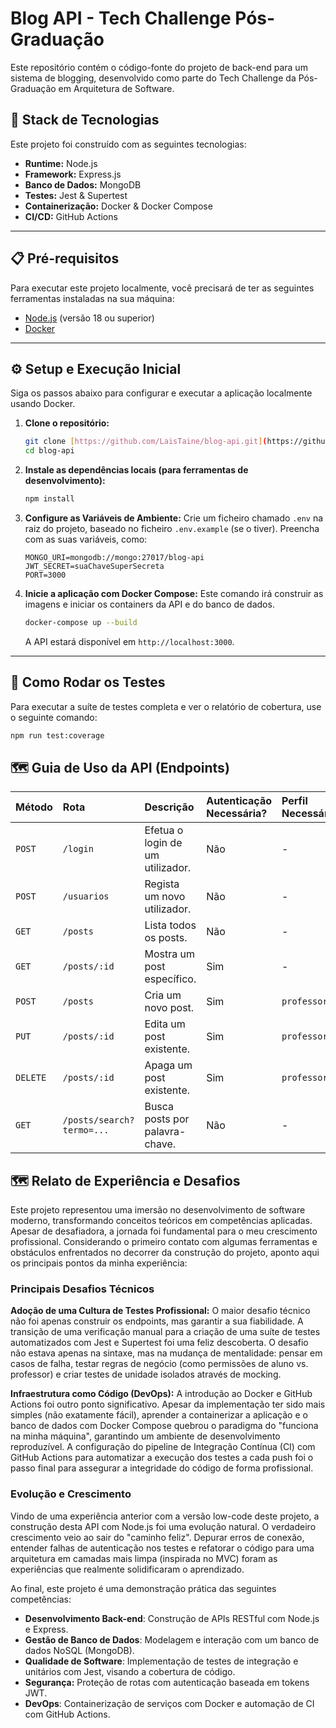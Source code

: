 # Blog API - Tech Challenge Pós-Graduação

Este repositório contém o código-fonte do projeto de back-end para um sistema de blogging, desenvolvido como parte do Tech Challenge da Pós-Graduação em Arquitetura de Software.

## 🚀 Stack de Tecnologias

Este projeto foi construído com as seguintes tecnologias:

* **Runtime:** Node.js
* **Framework:** Express.js
* **Banco de Dados:** MongoDB
* **Testes:** Jest & Supertest
* **Containerização:** Docker & Docker Compose
* **CI/CD:** GitHub Actions

---

## 📋 Pré-requisitos

Para executar este projeto localmente, você precisará de ter as seguintes ferramentas instaladas na sua máquina:

* [Node.js](https://nodejs.org/) (versão 18 ou superior)
* [Docker](https://www.docker.com/products/docker-desktop/)

---

## ⚙️ Setup e Execução Inicial

Siga os passos abaixo para configurar e executar a aplicação localmente usando Docker.

1.  **Clone o repositório:**
    ```bash
    git clone [https://github.com/LaisTaine/blog-api.git](https://github.com/LaisTaine/blog-api.git)
    cd blog-api
    ```

2.  **Instale as dependências locais (para ferramentas de desenvolvimento):**
    ```bash
    npm install
    ```

3.  **Configure as Variáveis de Ambiente:**
    Crie um ficheiro chamado `.env` na raiz do projeto, baseado no ficheiro `.env.example` (se o tiver). Preencha com as suas variáveis, como:
    ```
    MONGO_URI=mongodb://mongo:27017/blog-api
    JWT_SECRET=suaChaveSuperSecreta
    PORT=3000
    ```

4.  **Inicie a aplicação com Docker Compose:**
    Este comando irá construir as imagens e iniciar os containers da API e do banco de dados.
    ```bash
    docker-compose up --build
    ```

    A API estará disponível em `http://localhost:3000`.

---

## 🧪 Como Rodar os Testes

Para executar a suíte de testes completa e ver o relatório de cobertura, use o seguinte comando:

```bash
npm run test:coverage
```



## 🗺️ Guia de Uso da API (Endpoints)

| Método | Rota                      | Descrição                          | Autenticação Necessária? | Perfil Necessário |
| :----- | :------------------------ | :----------------------------------| :----------------------- | :---------------- |
| `POST` | `/login`                  | Efetua o login de um utilizador.   | Não                      | -                 |
| `POST` | `/usuarios`               | Regista um novo utilizador.        | Não                      | -                 |
| `GET`  | `/posts`                  | Lista todos os posts.              | Não                      | -                 |
| `GET`  | `/posts/:id`              | Mostra um post específico.         | Sim                      | -                 |
| `POST` | `/posts`                  | Cria um novo post.                 | Sim                      | `professor`       |
| `PUT`  | `/posts/:id`              | Edita um post existente.           | Sim                      | `professor`       |
| `DELETE`| `/posts/:id`             | Apaga um post existente.           | Sim                      | `professor`       |
| `GET`  | `/posts/search?termo=...` | Busca posts por palavra-chave.     | Não                      | -                 |




## 🗺️ Relato de Experiência e Desafios

Este projeto representou uma imersão no desenvolvimento de software moderno, transformando conceitos teóricos em competências aplicadas. Apesar de desafiadora, a jornada foi fundamental para o meu crescimento profissional. Considerando o primeiro contato com algumas ferramentas e obstáculos enfrentados no decorrer da construção do projeto, aponto aqui os principais pontos da minha experiência:

### Principais Desafios Técnicos
**Adoção de uma Cultura de Testes Profissional:** O maior desafio técnico não foi apenas construir os endpoints, mas garantir a sua fiabilidade. A transição de uma verificação manual para a criação de uma suíte de testes automatizados com Jest e Supertest foi uma feliz descoberta. O desafio não estava apenas na sintaxe, mas na mudança de mentalidade: pensar em casos de falha, testar regras de negócio (como permissões de aluno vs. professor) e criar testes de unidade isolados através de mocking.

**Infraestrutura como Código (DevOps):** A introdução ao Docker e GitHub Actions foi outro ponto significativo. Apesar da implementação ter sido mais simples (não exatamente fácil), aprender a containerizar a aplicação e o banco de dados com Docker Compose quebrou o paradigma do "funciona na minha máquina", garantindo um ambiente de desenvolvimento reproduzível. A configuração do pipeline de Integração Contínua (CI) com GitHub Actions para automatizar a execução dos testes a cada push foi o passo final para assegurar a integridade do código de forma profissional.

### Evolução e Crescimento
Vindo de uma experiência anterior com a versão low-code deste projeto, a construção desta API com Node.js foi uma evolução natural. O verdadeiro crescimento veio ao sair do "caminho feliz". Depurar erros de conexão, entender falhas de autenticação nos testes e refatorar o código para uma arquitetura em camadas mais limpa (inspirada no MVC) foram as experiências que realmente solidificaram o aprendizado.

Ao final, este projeto é uma demonstração prática das seguintes competências:

- **Desenvolvimento Back-end**: Construção de APIs RESTful com Node.js e Express.
- **Gestão de Banco de Dados**: Modelagem e interação com um banco de dados NoSQL (MongoDB).
- **Qualidade de Software**: Implementação de testes de integração e unitários com Jest, visando a cobertura de código.
- **Segurança:** Proteção de rotas com autenticação baseada em tokens JWT.
- **DevOps**: Containerização de serviços com Docker e automação de CI com GitHub Actions.


